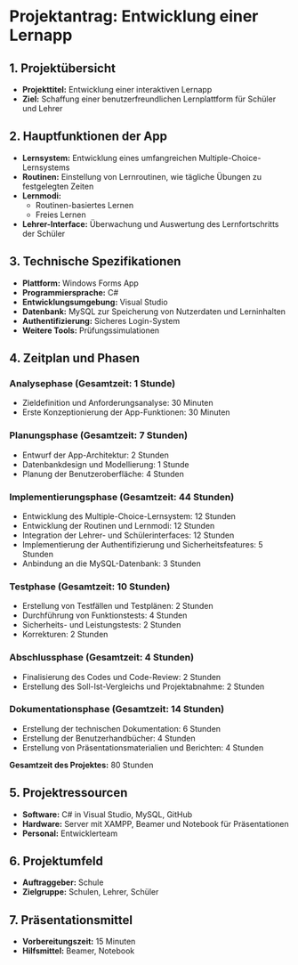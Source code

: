 ﻿# Projektantrag: Entwicklung einer Lernapp

## 1. Projektübersicht
- **Projekttitel:** Entwicklung einer interaktiven Lernapp
- **Ziel:** Schaffung einer benutzerfreundlichen Lernplattform für Schüler und Lehrer

## 2. Hauptfunktionen der App
- **Lernsystem:** Entwicklung eines umfangreichen Multiple-Choice-Lernsystems
- **Routinen:** Einstellung von Lernroutinen, wie tägliche Übungen zu festgelegten Zeiten
- **Lernmodi:**
  - Routinen-basiertes Lernen
  - Freies Lernen
- **Lehrer-Interface:** Überwachung und Auswertung des Lernfortschritts der Schüler

## 3. Technische Spezifikationen
- **Plattform:** Windows Forms App
- **Programmiersprache:** C#
- **Entwicklungsumgebung:** Visual Studio
- **Datenbank:** MySQL zur Speicherung von Nutzerdaten und Lerninhalten
- **Authentifizierung:** Sicheres Login-System
- **Weitere Tools:** Prüfungssimulationen

## 4. Zeitplan und Phasen
### Analysephase (Gesamtzeit: 1 Stunde)
- Zieldefinition und Anforderungsanalyse: 30 Minuten
- Erste Konzeptionierung der App-Funktionen: 30 Minuten

### Planungsphase (Gesamtzeit: 7 Stunden)
- Entwurf der App-Architektur: 2 Stunden
- Datenbankdesign und Modellierung: 1 Stunde
- Planung der Benutzeroberfläche: 4 Stunden

### Implementierungsphase (Gesamtzeit: 44 Stunden)
- Entwicklung des Multiple-Choice-Lernsystem: 12 Stunden
- Entwicklung der Routinen und Lernmodi: 12 Stunden
- Integration der Lehrer- und Schülerinterfaces: 12 Stunden
- Implementierung der Authentifizierung und Sicherheitsfeatures: 5 Stunden
- Anbindung an die MySQL-Datenbank: 3 Stunden

### Testphase (Gesamtzeit: 10 Stunden)
- Erstellung von Testfällen und Testplänen: 2 Stunden
- Durchführung von Funktionstests: 4 Stunden
- Sicherheits- und Leistungstests: 2 Stunden
- Korrekturen: 2 Stunden

### Abschlussphase (Gesamtzeit: 4 Stunden)
- Finalisierung des Codes und Code-Review: 2 Stunden
- Erstellung des Soll-Ist-Vergleichs und Projektabnahme: 2 Stunden

### Dokumentationsphase (Gesamtzeit: 14 Stunden)
- Erstellung der technischen Dokumentation: 6 Stunden
- Erstellung der Benutzerhandbücher: 4 Stunden
- Erstellung von Präsentationsmaterialien und Berichten: 4 Stunden

**Gesamtzeit des Projektes:** 80 Stunden

## 5. Projektressourcen
- **Software:** C# in Visual Studio, MySQL, GitHub
- **Hardware:** Server mit XAMPP, Beamer und Notebook für Präsentationen
- **Personal:** Entwicklerteam

## 6. Projektumfeld
- **Auftraggeber:** Schule
- **Zielgruppe:** Schulen, Lehrer, Schüler

## 7. Präsentationsmittel
- **Vorbereitungszeit:** 15 Minuten
- **Hilfsmittel:** Beamer, Notebook
